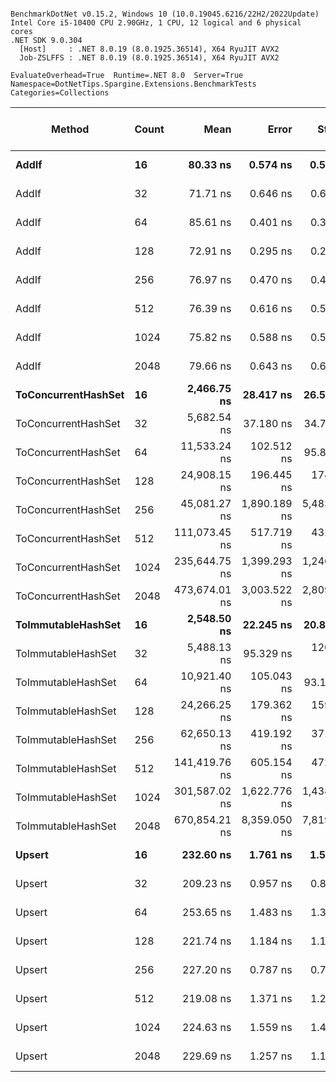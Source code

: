 ```

BenchmarkDotNet v0.15.2, Windows 10 (10.0.19045.6216/22H2/2022Update)
Intel Core i5-10400 CPU 2.90GHz, 1 CPU, 12 logical and 6 physical cores
.NET SDK 9.0.304
  [Host]     : .NET 8.0.19 (8.0.1925.36514), X64 RyuJIT AVX2
  Job-ZSLFFS : .NET 8.0.19 (8.0.1925.36514), X64 RyuJIT AVX2

EvaluateOverhead=True  Runtime=.NET 8.0  Server=True  
Namespace=DotNetTips.Spargine.Extensions.BenchmarkTests  Categories=Collections  

```
| Method              | Count | Mean          | Error        | StdDev       | StdErr       | Median        | Min           | Q1            | Q3            | Max           | Op/s         | CI99.9% Margin | Iterations | Kurtosis | MValue | Skewness | Rank | LogicalGroup | Baseline | Code Size | Exceptions | Completed Work Items | Lock Contentions | Gen0   | Gen1   | Allocated |
|-------------------- |------ |--------------:|-------------:|-------------:|-------------:|--------------:|--------------:|--------------:|--------------:|--------------:|-------------:|---------------:|-----------:|---------:|-------:|---------:|-----:|------------- |--------- |----------:|-----------:|---------------------:|-----------------:|-------:|-------:|----------:|
| **AddIf**               | **16**    |      **80.33 ns** |     **0.574 ns** |     **0.537 ns** |     **0.139 ns** |      **80.50 ns** |      **79.31 ns** |      **79.91 ns** |      **80.72 ns** |      **81.19 ns** | **12,448,812.5** |       **7.431 ns** |      **15.00** |    **1.843** |  **2.000** |  **-0.3386** |    **3** | *****            | **No**       |   **1,267 B** |          **-** |                    **-** |                **-** |      **-** |      **-** |         **-** |
| AddIf               | 32    |      71.71 ns |     0.646 ns |     0.604 ns |     0.156 ns |      71.63 ns |      70.91 ns |      71.19 ns |      72.08 ns |      72.74 ns | 13,946,000.7 |       7.422 ns |      15.00 |    1.693 |  2.000 |   0.2452 |    1 | *            | No       |   1,267 B |          - |                    - |                - |      - |      - |         - |
| AddIf               | 64    |      85.61 ns |     0.401 ns |     0.375 ns |     0.097 ns |      85.59 ns |      85.08 ns |      85.32 ns |      85.85 ns |      86.32 ns | 11,680,244.8 |       7.452 ns |      15.00 |    1.907 |  2.000 |   0.4796 |    4 | *            | No       |   1,267 B |          - |                    - |                - |      - |      - |         - |
| AddIf               | 128   |      72.91 ns |     0.295 ns |     0.276 ns |     0.071 ns |      72.92 ns |      72.35 ns |      72.74 ns |      73.11 ns |      73.34 ns | 13,715,639.9 |       7.464 ns |      15.00 |    2.055 |  2.000 |  -0.2354 |    1 | *            | No       |   1,267 B |          - |                    - |                - |      - |      - |         - |
| AddIf               | 256   |      76.97 ns |     0.470 ns |     0.440 ns |     0.113 ns |      77.00 ns |      76.09 ns |      76.68 ns |      77.25 ns |      77.75 ns | 12,992,108.6 |       7.443 ns |      15.00 |    2.236 |  2.000 |  -0.3408 |    2 | *            | No       |   1,267 B |          - |                    - |                - |      - |      - |         - |
| AddIf               | 512   |      76.39 ns |     0.616 ns |     0.576 ns |     0.149 ns |      76.58 ns |      75.23 ns |      76.13 ns |      76.73 ns |      77.27 ns | 13,089,980.0 |       7.426 ns |      15.00 |    2.250 |  2.000 |  -0.6773 |    2 | *            | No       |   1,267 B |          - |                    - |                - |      - |      - |         - |
| AddIf               | 1024  |      75.82 ns |     0.588 ns |     0.550 ns |     0.142 ns |      75.69 ns |      74.90 ns |      75.57 ns |      76.23 ns |      76.75 ns | 13,189,177.9 |       7.429 ns |      15.00 |    1.921 |  2.000 |   0.1065 |    2 | *            | No       |   1,267 B |          - |                    - |                - |      - |      - |         - |
| AddIf               | 2048  |      79.66 ns |     0.643 ns |     0.602 ns |     0.155 ns |      79.69 ns |      78.52 ns |      79.41 ns |      80.02 ns |      80.68 ns | 12,553,206.5 |       7.422 ns |      15.00 |    2.174 |  2.000 |  -0.3352 |    3 | *            | No       |   1,267 B |          - |                    - |                - |      - |      - |         - |
| **ToConcurrentHashSet** | **16**    |   **2,466.75 ns** |    **28.417 ns** |    **26.581 ns** |     **6.863 ns** |   **2,459.59 ns** |   **2,419.45 ns** |   **2,449.08 ns** |   **2,484.29 ns** |   **2,523.25 ns** |    **405,392.0** |       **4.068 ns** |      **15.00** |    **2.378** |  **2.000** |   **0.2652** |    **8** | *****            | **No**       |        **NA** |          **-** |                    **-** |                **-** | **0.0305** |      **-** |    **3056 B** |
| ToConcurrentHashSet | 32    |   5,682.54 ns |    37.180 ns |    34.778 ns |     8.980 ns |   5,680.28 ns |   5,624.33 ns |   5,664.92 ns |   5,711.80 ns |   5,727.63 ns |    175,977.6 |       3.010 ns |      15.00 |    1.712 |  2.000 |  -0.4175 |    9 | *            | No       |        NA |          - |                    - |                - | 0.0763 |      - |    7216 B |
| ToConcurrentHashSet | 64    |  11,533.24 ns |   102.512 ns |    95.890 ns |    24.759 ns |  11,535.84 ns |  11,373.04 ns |  11,457.57 ns |  11,592.63 ns |  11,707.73 ns |     86,705.9 |      -4.879 ns |      15.00 |    1.860 |  2.000 |   0.1864 |   11 | *            | No       |        NA |          - |                    - |                - | 0.1526 |      - |   14088 B |
| ToConcurrentHashSet | 128   |  24,908.15 ns |   196.445 ns |   174.143 ns |    46.542 ns |  24,962.14 ns |  24,514.98 ns |  24,818.45 ns |  24,996.58 ns |  25,156.59 ns |     40,147.5 |     -16.271 ns |      14.00 |    2.575 |  2.000 |  -0.5771 |   12 | *            | No       |        NA |          - |                    - |                - | 0.3357 |      - |   31024 B |
| ToConcurrentHashSet | 256   |  45,081.27 ns | 1,890.189 ns | 5,483.782 ns |   556.794 ns |  42,434.66 ns |  40,182.35 ns |  41,882.44 ns |  47,390.78 ns |  61,227.86 ns |     22,182.2 |    -229.897 ns |      97.00 |    3.389 |  2.400 |   1.3320 |   13 | *            | No       |        NA |          - |                    - |                - | 0.3662 |      - |   34944 B |
| ToConcurrentHashSet | 512   | 111,073.45 ns |   517.719 ns |   432.319 ns |   119.904 ns | 111,187.86 ns | 109,968.73 ns | 110,923.59 ns | 111,338.63 ns | 111,595.70 ns |      9,003.1 |     -53.452 ns |      13.00 |    3.722 |  2.000 |  -1.1987 |   15 | *            | No       |        NA |          - |                    - |                - | 1.3428 | 0.1221 |  124808 B |
| ToConcurrentHashSet | 1024  | 235,644.75 ns | 1,399.293 ns | 1,240.437 ns |   331.521 ns | 235,492.19 ns | 233,493.62 ns | 235,013.20 ns | 236,070.98 ns | 238,361.90 ns |      4,243.7 |    -158.760 ns |      14.00 |    2.668 |  2.000 |   0.4484 |   17 | *            | No       |        NA |          - |                    - |                - | 2.6855 | 0.4883 |  251080 B |
| ToConcurrentHashSet | 2048  | 473,674.01 ns | 3,003.522 ns | 2,809.496 ns |   725.409 ns | 473,375.22 ns | 468,461.25 ns | 472,874.61 ns | 475,726.05 ns | 478,995.24 ns |      2,111.2 |    -355.204 ns |      15.00 |    2.272 |  2.000 |  -0.1445 |   19 | *            | No       |        NA |          - |                    - |                - | 4.8828 | 0.9766 |  471328 B |
| **ToImmutableHashSet**  | **16**    |   **2,548.50 ns** |    **22.245 ns** |    **20.808 ns** |     **5.373 ns** |   **2,550.88 ns** |   **2,518.16 ns** |   **2,530.64 ns** |   **2,562.70 ns** |   **2,579.26 ns** |    **392,387.9** |       **4.814 ns** |      **15.00** |    **1.552** |  **2.000** |  **-0.0009** |    **8** | *****            | **No**       |     **388 B** |          **-** |                    **-** |                **-** | **0.0114** |      **-** |    **1096 B** |
| ToImmutableHashSet  | 32    |   5,488.13 ns |    95.329 ns |   120.560 ns |    25.139 ns |   5,458.61 ns |   5,315.33 ns |   5,407.51 ns |   5,534.01 ns |   5,794.29 ns |    182,211.4 |      -1.069 ns |      23.00 |    3.325 |  2.000 |   1.1166 |    9 | *            | No       |     388 B |          - |                    - |                - | 0.0229 |      - |    2120 B |
| ToImmutableHashSet  | 64    |  10,921.40 ns |   105.043 ns |    93.118 ns |    24.887 ns |  10,884.42 ns |  10,835.30 ns |  10,856.56 ns |  10,953.94 ns |  11,159.04 ns |     91,563.4 |      -5.443 ns |      14.00 |    3.515 |  2.000 |   1.2614 |   10 | *            | No       |     388 B |          - |                    - |                - | 0.0305 |      - |    4168 B |
| ToImmutableHashSet  | 128   |  24,266.25 ns |   179.362 ns |   159.000 ns |    42.495 ns |  24,286.45 ns |  24,006.01 ns |  24,149.34 ns |  24,344.44 ns |  24,519.94 ns |     41,209.5 |     -14.247 ns |      14.00 |    1.766 |  2.000 |   0.1281 |   12 | *            | No       |     388 B |          - |                    - |                - | 0.0610 |      - |    8264 B |
| ToImmutableHashSet  | 256   |  62,650.13 ns |   419.192 ns |   371.602 ns |    99.315 ns |  62,633.43 ns |  62,109.33 ns |  62,395.21 ns |  62,916.59 ns |  63,242.27 ns |     15,961.7 |     -42.657 ns |      14.00 |    1.565 |  2.000 |   0.0183 |   14 | *            | No       |     388 B |          - |                    - |                - | 0.1221 |      - |   16456 B |
| ToImmutableHashSet  | 512   | 141,419.76 ns |   605.154 ns |   472.464 ns |   136.389 ns | 141,362.46 ns | 140,695.09 ns | 141,136.83 ns | 141,748.25 ns | 142,323.85 ns |      7,071.1 |     -62.194 ns |      12.00 |    2.033 |  2.000 |   0.2449 |   16 | *            | No       |     388 B |          - |                    - |                - | 0.2441 |      - |   32840 B |
| ToImmutableHashSet  | 1024  | 301,587.02 ns | 1,622.776 ns | 1,438.548 ns |   384.468 ns | 301,873.68 ns | 298,660.72 ns | 300,779.20 ns | 302,518.75 ns | 303,976.15 ns |      3,315.8 |    -185.234 ns |      14.00 |    2.256 |  2.000 |  -0.4002 |   18 | *            | No       |     388 B |          - |                    - |                - | 0.4883 |      - |   65608 B |
| ToImmutableHashSet  | 2048  | 670,854.21 ns | 8,359.050 ns | 7,819.060 ns | 2,018.873 ns | 670,345.90 ns | 656,073.63 ns | 667,174.12 ns | 676,705.66 ns | 683,316.89 ns |      1,490.6 |  -1,001.936 ns |      15.00 |    2.015 |  2.000 |  -0.0234 |   20 | *            | No       |     388 B |          - |                    - |                - | 0.9766 |      - |  131144 B |
| **Upsert**              | **16**    |     **232.60 ns** |     **1.761 ns** |     **1.561 ns** |     **0.417 ns** |     **232.60 ns** |     **230.20 ns** |     **231.81 ns** |     **233.39 ns** |     **235.63 ns** |  **4,299,134.6** |       **6.791 ns** |      **14.00** |    **2.182** |  **2.000** |   **0.3248** |    **6** | *****            | **No**       |     **471 B** |          **-** |                    **-** |                **-** |      **-** |      **-** |         **-** |
| Upsert              | 32    |     209.23 ns |     0.957 ns |     0.849 ns |     0.227 ns |     209.39 ns |     207.74 ns |     208.79 ns |     209.59 ns |     210.66 ns |  4,779,444.3 |       6.887 ns |      14.00 |    1.995 |  2.000 |  -0.1449 |    5 | *            | No       |     471 B |          - |                    - |                - |      - |      - |         - |
| Upsert              | 64    |     253.65 ns |     1.483 ns |     1.315 ns |     0.351 ns |     253.52 ns |     251.55 ns |     252.85 ns |     254.41 ns |     256.32 ns |  3,942,364.8 |       6.824 ns |      14.00 |    2.259 |  2.000 |   0.2970 |    7 | *            | No       |     471 B |          - |                    - |                - |      - |      - |         - |
| Upsert              | 128   |     221.74 ns |     1.184 ns |     1.107 ns |     0.286 ns |     221.31 ns |     220.05 ns |     220.95 ns |     222.53 ns |     223.89 ns |  4,509,772.1 |       7.357 ns |      15.00 |    1.868 |  2.000 |   0.3193 |    6 | *            | No       |     471 B |          - |                    - |                - |      - |      - |         - |
| Upsert              | 256   |     227.20 ns |     0.787 ns |     0.736 ns |     0.190 ns |     227.28 ns |     224.95 ns |     227.04 ns |     227.63 ns |     228.04 ns |  4,401,352.8 |       7.405 ns |      15.00 |    6.081 |  2.000 |  -1.7432 |    6 | *            | No       |     471 B |          - |                    - |                - |      - |      - |         - |
| Upsert              | 512   |     219.08 ns |     1.371 ns |     1.215 ns |     0.325 ns |     219.37 ns |     216.27 ns |     218.85 ns |     219.87 ns |     220.33 ns |  4,564,599.7 |       6.838 ns |      14.00 |    3.260 |  2.000 |  -1.2217 |    6 | *            | No       |     471 B |          - |                    - |                - |      - |      - |         - |
| Upsert              | 1024  |     224.63 ns |     1.559 ns |     1.458 ns |     0.376 ns |     224.70 ns |     221.10 ns |     224.39 ns |     225.61 ns |     226.05 ns |  4,451,828.8 |       7.312 ns |      15.00 |    3.398 |  2.000 |  -1.2003 |    6 | *            | No       |     471 B |          - |                    - |                - |      - |      - |         - |
| Upsert              | 2048  |     229.69 ns |     1.257 ns |     1.176 ns |     0.304 ns |     229.93 ns |     226.71 ns |     229.44 ns |     230.42 ns |     231.15 ns |  4,353,703.6 |       7.348 ns |      15.00 |    3.486 |  2.000 |  -1.0861 |    6 | *            | No       |     471 B |          - |                    - |                - |      - |      - |         - |
